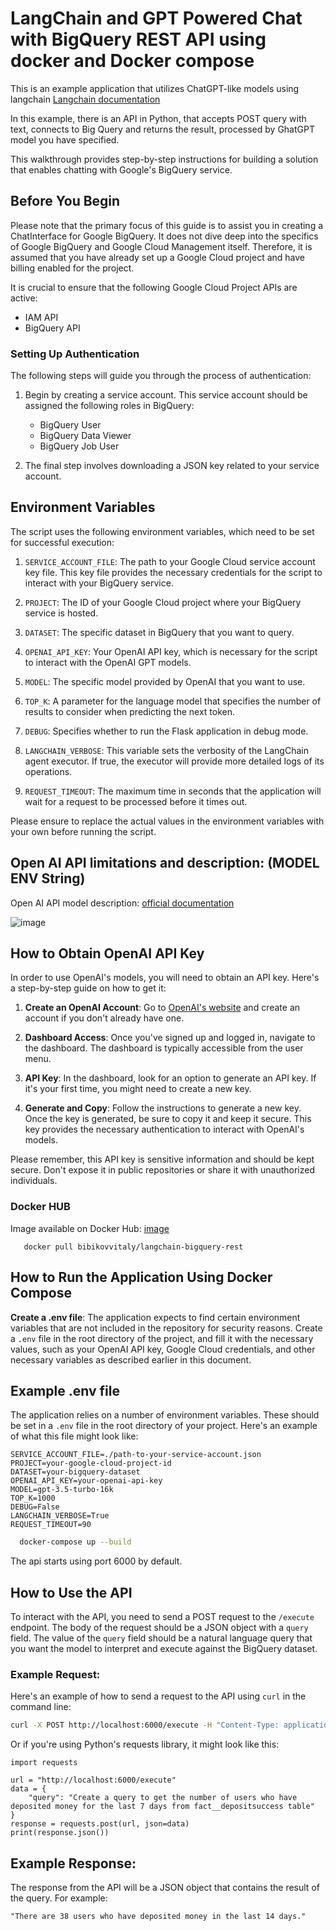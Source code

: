 # LangChain and GPT Powered Chat with BigQuery REST API using docker and Docker compose

This is an example application that utilizes ChatGPT-like models using langchain [Langchain documentation](https://github.com/hwchase17/langchain)

In this example, there is an API in Python, that accepts POST query with text, connects to Big Query and returns the result, processed by GhatGPT model you have specified.

This walkthrough provides step-by-step instructions for building a solution that enables chatting with Google's BigQuery service. 

## Before You Begin

Please note that the primary focus of this guide is to assist you in creating a ChatInterface for Google BigQuery. It does not dive deep into the specifics of Google BigQuery and Google Cloud Management itself. Therefore, it is assumed that you have already set up a Google Cloud project and have billing enabled for the project.

It is crucial to ensure that the following Google Cloud Project APIs are active:

- IAM API
- BigQuery API

### Setting Up Authentication

The following steps will guide you through the process of authentication:

1. Begin by creating a service account. This service account should be assigned the following roles in BigQuery:
   - BigQuery User
   - BigQuery Data Viewer
   - BigQuery Job User

2. The final step involves downloading a JSON key related to your service account.




## Environment Variables

The script uses the following environment variables, which need to be set for successful execution:

1. `SERVICE_ACCOUNT_FILE`: The path to your Google Cloud service account key file. This key file provides the necessary credentials for the script to interact with your BigQuery service.

2. `PROJECT`: The ID of your Google Cloud project where your BigQuery service is hosted.

3. `DATASET`: The specific dataset in BigQuery that you want to query.

4. `OPENAI_API_KEY`: Your OpenAI API key, which is necessary for the script to interact with the OpenAI GPT models.

5. `MODEL`: The specific model provided by OpenAI that you want to use.

6. `TOP_K`: A parameter for the language model that specifies the number of results to consider when predicting the next token.

7. `DEBUG`: Specifies whether to run the Flask application in debug mode.

8. `LANGCHAIN_VERBOSE`: This variable sets the verbosity of the LangChain agent executor. If true, the executor will provide more detailed logs of its operations.

9. `REQUEST_TIMEOUT`: The maximum time in seconds that the application will wait for a request to be processed before it times out.

Please ensure to replace the actual values in the environment variables with your own before running the script.


## Open AI API limitations and description: (MODEL ENV String)

Open AI API model description: [official documentation](https://platform.openai.com/docs/models/gpt-3-5)

![image](https://github.com/vitalybibikov/biqquery-langchain-rest/assets/7008739/b5398e3c-d717-406a-b58f-341957dbfcf2)


## How to Obtain OpenAI API Key

In order to use OpenAI's models, you will need to obtain an API key. Here's a step-by-step guide on how to get it:

1. **Create an OpenAI Account**: Go to [OpenAI's website](https://www.openai.com/) and create an account if you don't already have one.

2. **Dashboard Access**: Once you've signed up and logged in, navigate to the dashboard. The dashboard is typically accessible from the user menu.

3. **API Key**: In the dashboard, look for an option to generate an API key. If it's your first time, you might need to create a new key.

4. **Generate and Copy**: Follow the instructions to generate a new key. Once the key is generated, be sure to copy it and keep it secure. This key provides the necessary authentication to interact with OpenAI's models.

Please remember, this API key is sensitive information and should be kept secure. Don't expose it in public repositories or share it with unauthorized individuals.



### Docker HUB

Image available on Docker Hub: [image]([https://platform.openai.com/docs/models/gpt-3-5](https://hub.docker.com/r/bibikovvitaly/langchain-bigquery-rest))

```
   docker pull bibikovvitaly/langchain-bigquery-rest
```


## How to Run the Application Using Docker Compose

**Create a .env file**: The application expects to find certain environment variables that are not included in the repository for security reasons. 
Create a `.env` file in the root directory of the project, and fill it with the necessary values, such as your OpenAI API key, Google Cloud credentials, and other necessary variables as described earlier in this document.

## Example .env file

The application relies on a number of environment variables. These should be set in a `.env` file in the root directory of your project. Here's an example of what this file might look like:

```env
SERVICE_ACCOUNT_FILE=./path-to-your-service-account.json
PROJECT=your-google-cloud-project-id
DATASET=your-bigquery-dataset
OPENAI_API_KEY=your-openai-api-key
MODEL=gpt-3.5-turbo-16k
TOP_K=1000
DEBUG=False
LANGCHAIN_VERBOSE=True
REQUEST_TIMEOUT=90
```

  ```bash
    docker-compose up --build
  ```
    
The api starts using port 6000 by default.

## How to Use the API

To interact with the API, you need to send a POST request to the `/execute` endpoint. The body of the request should be a JSON object with a `query` field. The value of the `query` field should be a natural language query that you want the model to interpret and execute against the BigQuery dataset.

### Example Request:

Here's an example of how to send a request to the API using `curl` in the command line:

```bash
curl -X POST http://localhost:6000/execute -H "Content-Type: application/json" -d '{"query": "Create a query to get the number of users who have deposited money for the last 7 days from MY_BIGQUERY_TABLE_NAME table"}'
```


Or if you're using Python's requests library, it might look like this:
```
import requests

url = "http://localhost:6000/execute"
data = {
    "query": "Create a query to get the number of users who have deposited money for the last 7 days from fact__depositsuccess table"
}
response = requests.post(url, json=data)
print(response.json())
```

## Example Response:

The response from the API will be a JSON object that contains the result of the query. For example:

```"There are 38 users who have deposited money in the last 14 days."```


